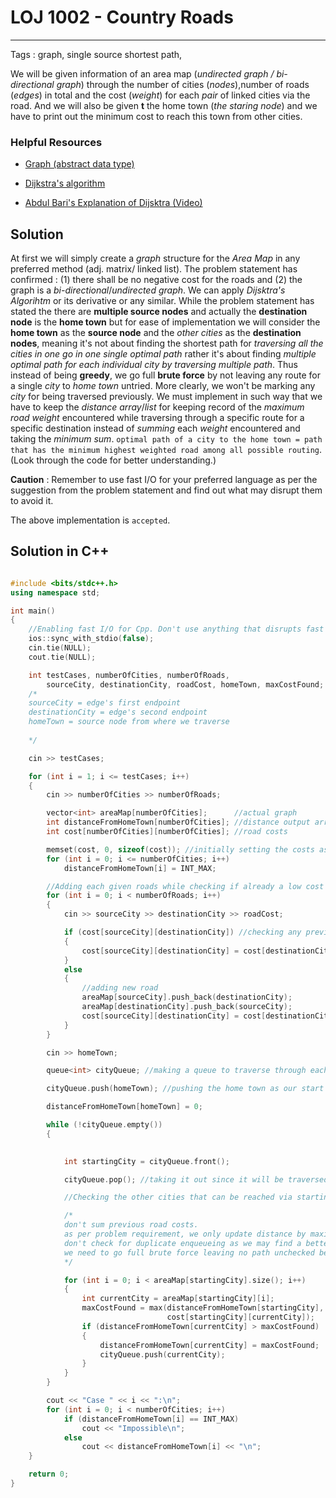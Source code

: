 # LOJ 1002 - Country Roads 
---
Tags : graph, single source shortest path,


We will be given information of an area map (_undirected graph / bi-directional graph_) through the number of cities (_nodes_),number of roads (_edges_) in total and the cost (_weight_) for each _pair_ of linked cities via the road. And we will also be given __t__ the home town (_the staring node_) and we have to print out the minimum cost to reach this town from other cities. 

### Helpful Resources

* [Graph (abstract data type)](https://en.wikipedia.org/wiki/Graph_(abstract_data_type) "Graph (abstract data type) - WikiPedia")

* [Dijkstra's algorithm](https://en.wikipedia.org/wiki/Dijkstra%27s_algorithm "Dijkstra's algorithm - WikiPedia")

* [Abdul Bari's Explanation of Dijsktra (Video)](https://www.youtube.com/watch?v=XB4MIexjvY0 "Abdul Bari's Explanation of Dijsktra - YouTube")


## Solution

At first we will simply create a _graph_ structure for the _Area Map_ in any preferred method (adj. matrix/ linked list). The problem statement has confirmed : (1) there shall be no negative cost for the roads and (2) the graph is a _bi-directional_/_undirected graph_. We can apply _Dijsktra's Algorihtm_ or its derivative or any similar. While the problem statement has stated the there are __multiple source nodes__ and actually the __destination node__ is the __home town__ but for ease of implementation we will consider the __home town__ as the __source node__ and the _other cities_ as the __destination nodes__, meaning it's not about finding the shortest path for _traversing all the cities in one go in one single optimal path_ rather it's about finding _multiple optimal path for each individual city by traversing multiple path_. Thus instead of being __greedy__, we go full __brute force__ by not leaving any route for a single _city_ to _home town_ untried. More clearly, we won't be marking any _city_ for being traversed previously. We must implement in such way that we have to keep the _distance_ _array_/_list_ for keeping record of the _maximum road weight_ encountered while traversing through a specific route for a specific destination instead of _summing_ each _weight_ encountered and taking the _minimum sum_. 
 `optimal path of a city to the home town = path that has the minimum highest weighted road among all possible routing`. (Look through the code for better understanding.)

__Caution__ : Remember to use fast I/O for your preferred language as per the suggestion from the problem statement and find out what may disrupt them to avoid it. 

The above implementation is `accepted`.

## Solution in C++ 
```cpp

#include <bits/stdc++.h>
using namespace std;

int main()
{
    //Enabling fast I/O for Cpp. Don't use anything that disrupts fast I/O (For example: `endl`).
    ios::sync_with_stdio(false);
    cin.tie(NULL);
    cout.tie(NULL);

    int testCases, numberOfCities, numberOfRoads,
        sourceCity, destinationCity, roadCost, homeTown, maxCostFound;
    /*
    sourceCity = edge's first endpoint 
    destinationCity = edge's second endpoint 
    homeTown = source node from where we traverse
          
    */

    cin >> testCases;

    for (int i = 1; i <= testCases; i++)
    {
        cin >> numberOfCities >> numberOfRoads;

        vector<int> areaMap[numberOfCities];      //actual graph 
        int distanceFromHomeTown[numberOfCities]; //distance output array
        int cost[numberOfCities][numberOfCities]; //road costs

        memset(cost, 0, sizeof(cost)); //initially setting the costs as not specified
        for (int i = 0; i <= numberOfCities; i++)
            distanceFromHomeTown[i] = INT_MAX;

        //Adding each given roads while checking if already a low cost road exist between them or not
        for (int i = 0; i < numberOfRoads; i++)
        {
            cin >> sourceCity >> destinationCity >> roadCost;

            if (cost[sourceCity][destinationCity]) //checking any previous road exists or not
            {
                cost[sourceCity][destinationCity] = cost[destinationCity][sourceCity] = min(cost[sourceCity][destinationCity], roadCost);
            }
            else
            {
                //adding new road
                areaMap[sourceCity].push_back(destinationCity);
                areaMap[destinationCity].push_back(sourceCity);
                cost[sourceCity][destinationCity] = cost[destinationCity][sourceCity] = roadCost;
            }
        }

        cin >> homeTown;

        queue<int> cityQueue; //making a queue to traverse through each of the city

        cityQueue.push(homeTown); //pushing the home town as our start point or source node 

        distanceFromHomeTown[homeTown] = 0;

        while (!cityQueue.empty())
        {

            
            int startingCity = cityQueue.front();

            cityQueue.pop(); //taking it out since it will be traversed now

            //Checking the other cities that can be reached via startingCity

            /* 
            don't sum previous road costs.
            as per problem requirement, we only update distance by maximum weight encountered.
            don't check for duplicate enqueueing as we may find a better path that has less max value.
            we need to go full brute force leaving no path unchecked because of the problem requirements.
            */

            for (int i = 0; i < areaMap[startingCity].size(); i++)
            {
                int currentCity = areaMap[startingCity][i];
                maxCostFound = max(distanceFromHomeTown[startingCity],
                                   cost[startingCity][currentCity]);
                if (distanceFromHomeTown[currentCity] > maxCostFound)
                {
                    distanceFromHomeTown[currentCity] = maxCostFound;
                    cityQueue.push(currentCity); 
                }
            }
        }

        cout << "Case " << i << ":\n";
        for (int i = 0; i < numberOfCities; i++)
            if (distanceFromHomeTown[i] == INT_MAX)
                cout << "Impossible\n";
            else
                cout << distanceFromHomeTown[i] << "\n";
    }

    return 0;
}


```
